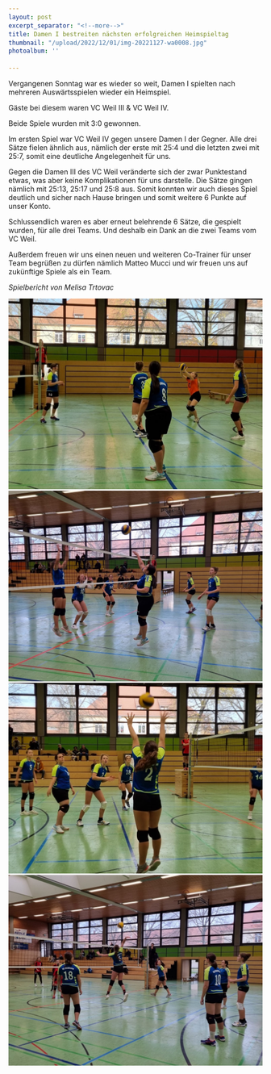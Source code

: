 ```yaml
---
layout: post
excerpt_separator: "<!--more-->"
title: Damen I bestreiten nächsten erfolgreichen Heimspieltag
thumbnail: "/upload/2022/12/01/img-20221127-wa0008.jpg"
photoalbum: ''

---
```

Vergangenen Sonntag war es wieder so weit, Damen I spielten nach mehreren Auswärtsspielen wieder ein Heimspiel. 

Gäste bei diesem waren VC Weil III & VC Weil IV.

Beide Spiele wurden mit 3:0 gewonnen.

Im ersten Spiel war VC Weil IV gegen unsere Damen I der Gegner. Alle drei Sätze fielen ähnlich aus, nämlich der erste mit 25:4 und die letzten zwei mit 25:7, somit eine deutliche Angelegenheit für uns.

Gegen die Damen III des VC Weil veränderte sich der zwar Punktestand etwas, was aber keine Komplikationen für uns darstelle. Die Sätze gingen nämlich mit 25:13, 25:17 und 25:8 aus. Somit konnten wir auch dieses Spiel deutlich und sicher nach Hause bringen und somit weitere 6 Punkte auf unser Konto.

Schlussendlich waren es aber erneut belehrende 6 Sätze, die gespielt wurden, für alle drei Teams. Und deshalb ein Dank an die zwei Teams vom VC Weil.

Außerdem freuen wir uns einen neuen und weiteren Co-Trainer für unser Team begrüßen zu dürfen nämlich Matteo Mucci und wir freuen uns auf zukünftige Spiele als ein Team.

_Spielbericht von Melisa Trtovac_

![](/upload/2022/12/01/img-20221127-wa0038.jpg)![](/upload/2022/12/01/img-20221127-wa0064.jpg)![](/upload/2022/12/01/img-20221127-wa0088.jpg)![](/upload/2022/12/01/img-20221127-wa0108.jpg)